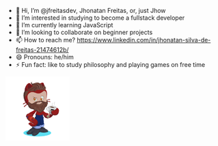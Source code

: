 - 👋 Hi, I’m @jfreitasdev, Jhonatan Freitas, or, just Jhow
- 👀 I’m interested in studying to become a fullstack developer
- 🌱 I’m currently learning JavaScript
- 💞️ I’m looking to collaborate on beginner projects
- 📫 How to reach me?  https://www.linkedin.com/in/jhonatan-silva-de-freitas-21474612b/
- 😄 Pronouns: he/him
- ⚡ Fun fact: like to study philosophy and playing games on free time

<img src="octocat-1732123999813.png" width="150" heigh="300">
